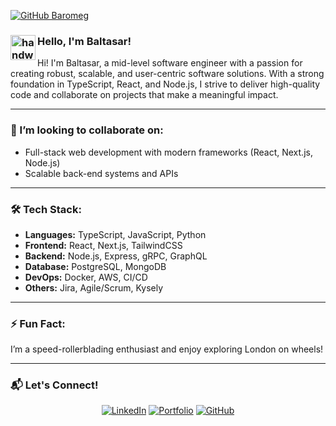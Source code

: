 [![GitHub Baromeg](https://img.shields.io/github/followers/Baromeg?label=follow%20me&style=social)](https://github.com/Baromeg)

### <img alt="handwavegif" src="https://user-images.githubusercontent.com/39513876/112366216-8cfe7400-8cfe-11eb-8116-7d3dbae20e97.gif" width='40' align="left"/> Hello, I'm Baltasar!

Hi! I'm Baltasar, a mid-level software engineer with a passion for creating robust, scalable, and user-centric software solutions. With a strong foundation in TypeScript, React, and Node.js, I strive to deliver high-quality code and collaborate on projects that make a meaningful impact.

---

### 👯 I’m looking to collaborate on:
- Full-stack web development with modern frameworks (React, Next.js, Node.js)
- Scalable back-end systems and APIs

---

### 🛠️ Tech Stack:
- **Languages:** TypeScript, JavaScript, Python
- **Frontend:** React, Next.js, TailwindCSS
- **Backend:** Node.js, Express, gRPC, GraphQL
- **Database:** PostgreSQL, MongoDB
- **DevOps:** Docker, AWS, CI/CD
- **Others:** Jira, Agile/Scrum, Kysely

---

### ⚡ Fun Fact:
I’m a speed-rollerblading enthusiast and enjoy exploring London on wheels!

---

### 📬 Let's Connect!
<div align="center">
<a href="https://www.linkedin.com/in/baltasar-romero" target="_blank"><img src="https://img.shields.io/badge/LinkedIn-%230077B5.svg?&style=flat-square&logo=linkedin&logoColor=white" alt="LinkedIn"></a>
<a href="https://baltasar.co.uk" target="_blank"><img src="https://img.shields.io/badge/Portfolio-%23FC8621.svg?&style=flat-square&logo=google%20chrome&logoColor=white" alt="Portfolio"></a>
<a href="https://github.com/Baromeg" target="_blank"><img src="https://img.shields.io/badge/GitHub-%23181717.svg?&style=flat-square&logo=github&logoColor=white" alt="GitHub"></a>
</div>
